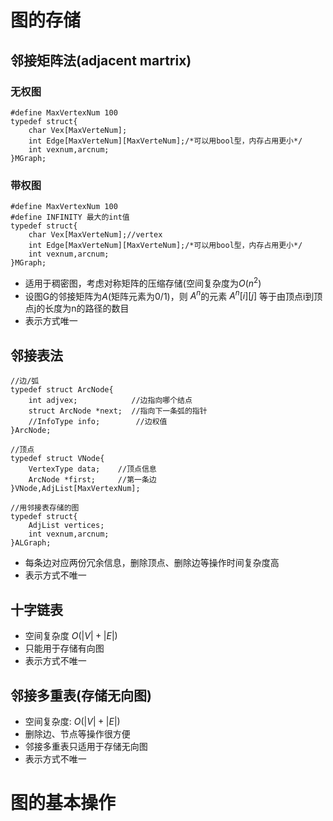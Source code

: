 # 图的存储

## 邻接矩阵法(adjacent martrix)

### 无权图

    #define MaxVertexNum 100
    typedef struct{
        char Vex[MaxVerteNum];
        int Edge[MaxVerteNum][MaxVerteNum];/*可以用bool型，内存占用更小*/
        int vexnum,arcnum;
    }MGraph;

### 带权图

    #define MaxVertexNum 100
    #define INFINITY 最大的int值
    typedef struct{
        char Vex[MaxVerteNum];//vertex
        int Edge[MaxVerteNum][MaxVerteNum];/*可以用bool型，内存占用更小*/
        int vexnum,arcnum;
    }MGraph;

- 适用于稠密图，考虑对称矩阵的压缩存储(空间复杂度为$`O(n^2)`$
- 设图G的邻接矩阵为$`A`$(矩阵元素为0/1)，则 $A^{n}$的元素 $A^{n}[i][j]$ 等于由顶点i到顶点j的长度为n的路径的数目
- 表示方式唯一

## 邻接表法

    //边/弧
    typedef struct ArcNode{
        int adjvex;            //边指向哪个结点
        struct ArcNode *next;  //指向下一条弧的指针
        //InfoType info;        //边权值
    }ArcNode;
    
    //顶点
    typedef struct VNode{
        VertexType data;    //顶点信息
        ArcNode *first;     //第一条边
    }VNode,AdjList[MaxVertexNum];

    //用邻接表存储的图
    typedef struct{
        AdjList vertices;
		int vexnum,arcnum;
    }ALGraph;

- 每条边对应两份冗余信息，删除顶点、删除边等操作时间复杂度高
- 表示方式不唯一
	
## 十字链表

- 空间复杂度 $O(|V|+|E|)$
- 只能用于存储有向图
- 表示方式不唯一

## 邻接多重表(存储无向图)

- 空间复杂度: $O(|V|+|E|)$
- 删除边、节点等操作很方便
- 邻接多重表只适用于存储无向图
- 表示方式不唯一

# 图的基本操作















    

    
    
